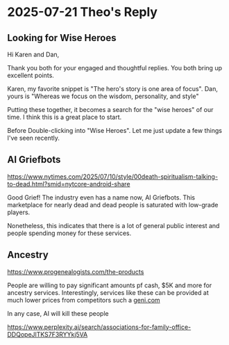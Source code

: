 # 2025-07-21 Theo's Reply

## Looking for Wise Heroes

Hi Karen and Dan,

Thank you both for your engaged and thoughtful replies. You both bring up excellent points.

Karen, my favorite snippet is "The hero's story is one area of focus". Dan, yours is "Whereas we focus on the wisdom, personality, and style"

Putting these together, it becomes a search for the "wise heroes" of our time. I think this is a great place to start.

Before Double-clicking into "Wise Heroes". Let me just update a few things I've seen recently.

## AI Griefbots

https://www.nytimes.com/2025/07/10/style/00death-spiritualism-talking-to-dead.html?smid=nytcore-android-share

Good Grief! The industry even has a name now, AI Griefbots. This marketplace for nearly dead and dead people is saturated with low-grade players.

Nonetheless, this indicates that there is a lot of general public interest and people spending money for these services.

## Ancestry

https://www.progenealogists.com/the-products

People are willing to pay significant amounts pf cash, $5K and more for ancestry services. Interestingly, services like these can be provided at much lower prices from competitors such a [geni.com](https://www.geni.com/)

In any case, AI will kill these people

https://www.perplexity.ai/search/associations-for-family-office-DDQopeJlTKS7F3RYYkj5VA

